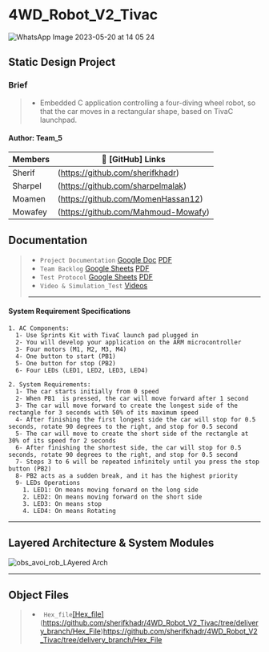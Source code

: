 # 4WD_Robot_V2_Tivac
![WhatsApp Image 2023-05-20 at 14 05 24](https://github.com/sherifkhadr/SPRINTS_Obstacle_Car_Avoidance/assets/60091384/95f43bdf-e554-47d3-b05d-6b227aefff78)


## Static Design Project
### Brief
> - Embedded C application controlling a four-diving wheel robot, so that the car moves in a rectangular shape, based on TivaC launchpad.

#### Author: Team_5 

|     Members    |        🔗 [GitHub] Links               |
|----------------| --------------------------------------- |
|     Sherif     | (https://github.com/sherifkhadr)        |
|     Sharpel    | (https://github.com/sharpelmalak)       |
|     Moamen     | (https://github.com/MomenHassan12)      |
|     Mowafey    | (https://github.com/Mahmoud-Mowafy)     |

## Documentation
> - `Project Documentation`
        [Google Doc](https://docs.google.com/document/d/1IRe-8jyH7wxBTIzXYDLSMfOx0oQpCD-H/edit#heading=h.jicq1xxnfydk)
        [PDF](https://github.com/sherifkhadr/4WD_Robot_V2_Tivac/blob/delivery_branch/01_Documantation/01_4WD_Robot_V2.pdf)
> - `Team Backlog` 
        [Google Sheets](https://docs.google.com/spreadsheets/d/1KqM43krTIfqdNmvoGyEEz4QNa8kiRKZ9E0DTX5FQSQ4/edit#gid=0) 
        [PDF](https://github.com/sherifkhadr/4WD_Robot_V2_Tivac/blob/delivery_branch/01_Documantation/00_Team_Backlog_%204DW.pdf)
> - `Test Protocol` 
      [Google Sheets](https://docs.google.com/spreadsheets/d/10kIZA6aKFztPgfJocvPgrBm-LHv8-SKW6YWS1anJgjs/edit#gid=0) 
      [PDF]()
> - `Video & Simulation_Test` 
      [Videos]() 
> - ---





#### System Requirement Specifications
    1. AC Components:
      1- Use Sprints Kit with TivaC launch pad plugged in
      2- You will develop your application on the ARM microcontroller
      3- Four motors (M1, M2, M3, M4)
      4- One button to start (PB1)
      5- One button for stop (PB2)
      6- Four LEDs (LED1, LED2, LED3, LED4)
    
    2. System Requirements:
      1- The car starts initially from 0 speed
      2- When PB1  is pressed, the car will move forward after 1 second
      3- The car will move forward to create the longest side of the rectangle for 3 seconds with 50% of its maximum speed
      4- After finishing the first longest side the car will stop for 0.5 seconds, rotate 90 degrees to the right, and stop for 0.5 second
      5- The car will move to create the short side of the rectangle at 30% of its speed for 2 seconds
      6- After finishing the shortest side, the car will stop for 0.5 seconds, rotate 90 degrees to the right, and stop for 0.5 second
      7- Steps 3 to 6 will be repeated infinitely until you press the stop button (PB2)
      8- PB2 acts as a sudden break, and it has the highest priority
      9- LEDs Operations
        1. LED1: On means moving forward on the long side
        2. LED2: On means moving forward on the short side
        3. LED3: On means stop
        4. LED4: On means Rotating


-----------------------------------------------------------------------------------------------------------------------------------------------------------------------------------------------------------
## Layered Architecture & System Modules
![obs_avoi_rob_LAyered Arch](https://github.com/sherifkhadr/4WD_Robot_V2_Tivac/assets/60091384/7e4f470c-2fcb-4a9b-86de-d570dd4a5b8a)


-----------------------------------------------------------------------------------------------------------------------------------------------------------------------------------------------------------
## Object Files
> - ` Hex_file`[[Hex_file]]()(https://github.com/sherifkhadr/4WD_Robot_V2_Tivac/tree/delivery_branch/Hex_File)https://github.com/sherifkhadr/4WD_Robot_V2_Tivac/tree/delivery_branch/Hex_File



